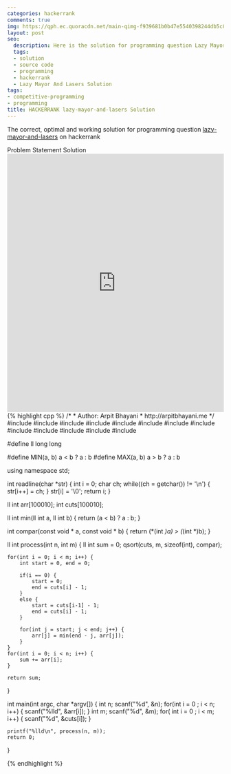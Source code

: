 ```yaml
---
categories: hackerrank
comments: true
img: https://qph.ec.quoracdn.net/main-qimg-f939681b0b47e5540398244db5c8966f?convert_to_webp=true
layout: post
seo:
  description: Here is the solution for programming question Lazy Mayor And Lasers on hackerrank
  tags:
  - solution
  - source code
  - programming
  - hackerrank
  - Lazy Mayor And Lasers Solution
tags:
- competitive-programming
- programming
title: HACKERRANK lazy-mayor-and-lasers Solution
---
```

The correct, optimal and working solution for programming question [lazy-mayor-and-lasers](https://www.hackerrank.com/contests/101hack40/challenges/lazy-mayor-and-lasers) on hackerrank

<div class="ui secondary pointing large menu">
  <a class="grey item" data-tab="problem-statement">
    Problem Statement
  </a>
  <a class="active item grey" data-tab="solution">
    Solution
  </a>
</div>
<div class="ui bottom attached tab" data-tab="problem-statement">
    <iframe src="https://www.hackerrank.com/contests/101hack40/challenges/lazy-mayor-and-lasers" width="100%" height="600px" style="overflow: scroll; border: none;"></iframe>
</div>
<div class="ui bottom attached active tab" data-tab="solution">
{% highlight cpp %}
/*
 *  Author: Arpit Bhayani
 *  http://arpitbhayani.me
 */
#include <cmath>
#include <cstdio>
#include <cstdlib>
#include <climits>
#include <deque>
#include <iostream>
#include <list>
#include <limits>
#include <map>
#include <queue>
#include <set>
#include <stack>
#include <vector>

#define ll long long

#define MIN(a, b) a < b ? a : b
#define MAX(a, b) a > b ? a : b

using namespace std;

int readline(char *str) {
    int i = 0;
    char ch;
    while((ch = getchar()) != '\n') {
        str[i++] = ch;
    }
    str[i] = '\0';
    return i;
}

ll int arr[100010];
int cuts[100010];

ll int min(ll int a, ll int b) {
    return (a < b) ? a : b;
}

int compar(const void * a, const void * b) {
    return (*(int *)a) > (*(int *)b);
}

ll int process(int n, int m) {
    ll int sum = 0;
    qsort(cuts, m, sizeof(int), compar);

    for(int i = 0; i < m; i++) {
        int start = 0, end = 0;

        if(i == 0) {
            start = 0;
            end = cuts[i] - 1;
        }
        else {
            start = cuts[i-1] - 1;
            end = cuts[i] - 1;
        }

        for(int j = start; j < end; j++) {
            arr[j] = min(end - j, arr[j]);
        }
    }
    for(int i = 0; i < n; i++) {
        sum += arr[i];
    }

    return sum;
}

int main(int argc, char *argv[]) {
    int n;
    scanf("%d", &n);
    for(int i = 0 ; i < n; i++) {
        scanf("%lld", &arr[i]);
    }
    int m;
    scanf("%d", &m);
    for( int i = 0 ; i < m; i++) {
        scanf("%d", &cuts[i]);
    }

    printf("%lld\n", process(n, m));
    return 0;
}

{% endhighlight %}
</div>
